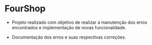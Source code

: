 # FourShop

- Projeto realizado com objetivo de realizar a manutenção dos erros encontrados e implementação de novas funcionalidade.

- Documentação dos erros e suas respectivas correções.
